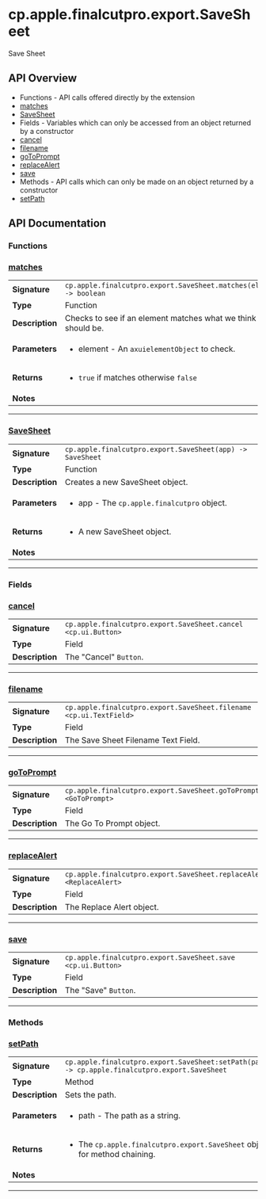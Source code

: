 # cp.apple.finalcutpro.export.SaveSheet

Save Sheet

## API Overview
* Functions - API calls offered directly by the extension
 * [matches](#matches)
 * [SaveSheet](#SaveSheet)
* Fields - Variables which can only be accessed from an object returned by a constructor
 * [cancel](#cancel)
 * [filename](#filename)
 * [goToPrompt](#goToPrompt)
 * [replaceAlert](#replaceAlert)
 * [save](#save)
* Methods - API calls which can only be made on an object returned by a constructor
 * [setPath](#setPath)

## API Documentation

### Functions


### [matches](#matches)

|                                             |                                                                                     |
| --------------------------------------------|-------------------------------------------------------------------------------------|
| **Signature**                               | `cp.apple.finalcutpro.export.SaveSheet.matches(element) -> boolean`                                                                    |
| **Type**                                    | Function                                                                     |
| **Description**                             | Checks to see if an element matches what we think it should be.                                                                     |
| **Parameters**                              | <ul><li>element - An `axuielementObject` to check.</li></ul> |
| **Returns**                                 | <ul><li>`true` if matches otherwise `false`</li></ul>          |
| **Notes**                                   | <ul></ul>                |

---

### [SaveSheet](#SaveSheet)

|                                             |                                                                                     |
| --------------------------------------------|-------------------------------------------------------------------------------------|
| **Signature**                               | `cp.apple.finalcutpro.export.SaveSheet(app) -> SaveSheet`                                                                    |
| **Type**                                    | Function                                                                     |
| **Description**                             | Creates a new SaveSheet object.                                                                     |
| **Parameters**                              | <ul><li>app - The `cp.apple.finalcutpro` object.</li></ul> |
| **Returns**                                 | <ul><li>A new SaveSheet object.</li></ul>          |
| **Notes**                                   | <ul></ul>                |

---
### Fields


### [cancel](#cancel)

|                                             |                                                                                     |
| --------------------------------------------|-------------------------------------------------------------------------------------|
| **Signature**                               | `cp.apple.finalcutpro.export.SaveSheet.cancel <cp.ui.Button>`                                                                    |
| **Type**                                    | Field                                                                     |
| **Description**                             | The "Cancel" `Button`.                                                                     |

---

### [filename](#filename)

|                                             |                                                                                     |
| --------------------------------------------|-------------------------------------------------------------------------------------|
| **Signature**                               | `cp.apple.finalcutpro.export.SaveSheet.filename <cp.ui.TextField>`                                                                    |
| **Type**                                    | Field                                                                     |
| **Description**                             | The Save Sheet Filename Text Field.                                                                     |

---

### [goToPrompt](#goToPrompt)

|                                             |                                                                                     |
| --------------------------------------------|-------------------------------------------------------------------------------------|
| **Signature**                               | `cp.apple.finalcutpro.export.SaveSheet.goToPrompt <GoToPrompt>`                                                                    |
| **Type**                                    | Field                                                                     |
| **Description**                             | The Go To Prompt object.                                                                     |

---

### [replaceAlert](#replaceAlert)

|                                             |                                                                                     |
| --------------------------------------------|-------------------------------------------------------------------------------------|
| **Signature**                               | `cp.apple.finalcutpro.export.SaveSheet.replaceAlert <ReplaceAlert>`                                                                    |
| **Type**                                    | Field                                                                     |
| **Description**                             | The Replace Alert object.                                                                     |

---

### [save](#save)

|                                             |                                                                                     |
| --------------------------------------------|-------------------------------------------------------------------------------------|
| **Signature**                               | `cp.apple.finalcutpro.export.SaveSheet.save <cp.ui.Button>`                                                                    |
| **Type**                                    | Field                                                                     |
| **Description**                             | The "Save" `Button`.                                                                     |

---
### Methods


### [setPath](#setPath)

|                                             |                                                                                     |
| --------------------------------------------|-------------------------------------------------------------------------------------|
| **Signature**                               | `cp.apple.finalcutpro.export.SaveSheet:setPath(path) -> cp.apple.finalcutpro.export.SaveSheet`                                                                    |
| **Type**                                    | Method                                                                     |
| **Description**                             | Sets the path.                                                                     |
| **Parameters**                              | <ul><li>path - The path as a string.</li></ul> |
| **Returns**                                 | <ul><li>The `cp.apple.finalcutpro.export.SaveSheet` object for method chaining.</li></ul>          |
| **Notes**                                   | <ul></ul>                |

---
